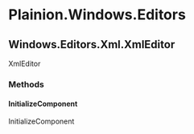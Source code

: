 # Plainion.Windows.Editors

## Windows.Editors.Xml.XmlEditor
XmlEditor

### Methods

#### InitializeComponent
InitializeComponent
